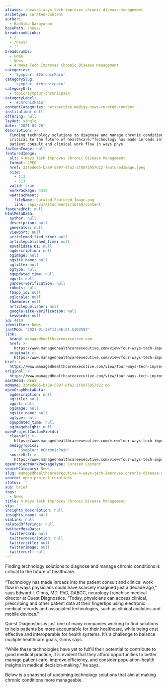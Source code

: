 ```yaml
---
aliases: /news/4-ways-tech-improves-chronic-disease-management
archetype: curated-content
author:
  - Radhika Narayanan
basePath: /news/
breadcrumbLinks:
  - /
  - /news/
  - ''
breadcrumbs:
  - Home
  - News
  - 4 Ways Tech Improves Chronic Disease Management
categories:
  - 'Symplur: #ChronicPain'
categorySlug:
  - 'symplur: #chronicpain'
categoryUrl:
  - topic/symplur-chronicpain
categoryLabel:
  - '#ChronicPain'
contentCategories: netspective-medigy-news-curated-content
institution: null
offering: null
layOut: single
date: '2021-01-28'
description: >-
  Finding technology solutions to diagnose and manage chronic conditions is
  critical to the future of healthcare.“Technology has made inroads into the
  patient consult and clinical work flow in ways phys
favIconImage: null
featuredImage:
  alt: 4 Ways Tech Improves Chronic Disease Management
  format: JPEG
  href: 334ede05-ba89-5897-8fa2-1f8875957d22-featuredImage.jpeg
  size:
    - 113
    - 513
  valid: true
  workPackage: 4419
  wpAttachment:
    fileName: Curated_Featured_Image.png
    link: /api/v3/attachments/10760/content
featuredPdf: null
htmlMetaData:
  author: null
  description: null
  generator: null
  viewport: null
  articlemodified_time: null
  articlepublished_time: null
  msvalidate.01: null
  ogdescription: null
  ogimage: null
  ogsite_name: null
  ogtitle: null
  ogtype: null
  ogupdated_time: null
  ogurl: null
  yandex-verification: null
  robots: null
  fbapp_id: null
  oglocale: null
  fbadmins: null
  articlepublisher: null
  google-site-verification: null
  keywords: null
id: 4419
identifier: News
lastMod: '2021-01-28T13:46:21.516359Z'
link:
  brand: managedhealthcareexecutive.com
  href: >-
    https://www.managedhealthcareexecutive.com/view/four-ways-tech-improves-chronic-disease-management
  original: >-
    https://www.managedhealthcareexecutive.com/view/four-ways-tech-improves-chronic-disease-management
href: >-
  https://www.managedhealthcareexecutive.com/view/four-ways-tech-improves-chronic-disease-management
original: >-
  https://www.managedhealthcareexecutive.com/view/four-ways-tech-improves-chronic-disease-management
mastHead: NEWS
mdName: 334ede05-ba89-5897-8fa2-1f8875957d22.md
openGraphMetaData:
  ogdescription: null
  ogtitle: null
  ogurl: null
  ogimage: null
  ogsite_name: null
  ogtype: null
  ogupdated_time: null
  ogimageheight: null
openProjectCustomFields:
  cleanUrl: >-
    https://www.managedhealthcareexecutive.com/view/four-ways-tech-improves-chronic-disease-management
  medigyTopics:
    - 'Symplur: #ChronicPain'
  sourceUrl: >-
    https://www.managedhealthcareexecutive.com/view/four-ways-tech-improves-chronic-disease-management
openProjectWorkPackageType: Curated Content
searchCategory: News
slug: managedhealthcareexecutive-4-ways-tech-improves-chronic-disease-management
source: open-project-curations
status: ''
sub: brief
tags:
  - News
title: 4 Ways Tech Improves Chronic Disease Management
via: ' '
insights_description: null
insights_name: null
viaLink: null
relatedOfferings: null
twitterMetaData:
  twittercard: null
  twitterdescription: null
  twittertitle: null
  twitterimage: null
  twitterurl: null
---
```

<p>Finding technology solutions to diagnose and manage chronic conditions is critical to the future of healthcare.<br><br>“Technology has made inroads into the patient consult and clinical work flow in ways physicians could have scarcely imagined just a decade ago,” says Edward I. Ginns, MD, PhD, DABCC, neurology franchise medical director at Quest Diagnostics. “Today, physicians can access clinical, prescribing and other patient data at their fingertips using electronic medical records and associated technologies, such as clinical analytics and mobile devices.”</p><p>Quest Diagnostics is just one of many companies working to find solutions to help patients be more accountable for their healthcare, while being cost effective and interoperable for health systems. It’s a challenge to balance multiple healthcare goals, Ginns says.</p><p>“While these technologies have yet to fulfill their potential to contribute to good medical practice, it is evident that they afford opportunities to better manage patient care, improve efficiency, and consider population-health insights in medical decision-making,” he says.</p><p>Below is a snapshot of upcoming technology solutions that aim at making chronic conditions more manageable.</p>